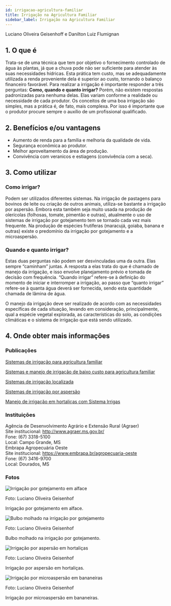 ```yaml
---
id: irrigacao-agricultura-familiar
title: Irrigação na Agricultura Familiar
sidebar_label: Irrigação na Agricultura Familiar
---
```


<div className="center-textArticle">Luciano Oliveira Geisenhoff e Danilton Luiz Flumignan</div>

## **1. O que é**

Trata-se de uma técnica que tem por objetivo o fornecimento
controlado de água às plantas, já que a chuva pode não ser
suficiente para atender às suas necessidades hídricas. Esta
prática tem custo, mas se adequadamente utilizada a renda
proveniente dela é superior ao custo, tornando o balanço
financeiro favorável. Para realizar a irrigação é importante
responder a três perguntas: **Como, quando e quanto irrigar?**
Porém, não existem respostas padronizadas para nenhuma
delas. Elas variam conforme a realidade ou necessidade de cada
produtor. Os conceitos de uma boa irrigação são simples, mas a
prática é, de fato, mais complexa. Por isso é importante que o
produtor procure sempre o auxílio de um profissional qualificado.

## **2. Benefícios e/ou vantagens**

- Aumento de renda para a família e melhoria da qualidade de
  vida.
- Segurança econômica ao produtor.
- Melhor aproveitamento da área de produção.
- Convivência com veranicos e estiagens (convivência com a
  seca).

## **3. Como utilizar**

### Como irrigar?

Podem ser utilizados diferentes sistemas. Na irrigação de
pastagens para bovinos de leite ou criação de outros animais,
utiliza-se bastante a irrigação por aspersão. Embora esta
também seja muito usada na produção de olerícolas (folhosas,
tomate, pimentão e outras), atualmente o uso de sistemas de
irrigação por gotejamento tem se tornado cada vez mais
frequente. Na produção de espécies frutíferas (maracujá, goiaba,
banana e outras) existe o predomínio da irrigação por
gotejamento e a microaspersão.

### Quando e quanto irrigar?

Estas duas perguntas não podem ser desvinculadas uma da
outra. Elas sempre “caminham” juntas. A resposta a elas trata do
que é chamado de manejo da irrigação, e isso envolve
planejamento prévio e tomada de decisão com frequência.
“Quando irrigar” refere-se à definição do momento de iniciar e
interromper a irrigação, ao passo que “quanto irrigar” refere-se à
quanta água deverá ser fornecida, sendo esta quantidade
chamada de lâmina de água.

O manejo da irrigação deve ser realizado de acordo com as
necessidades específicas de cada situação, levando em
consideração, principalmente, qual a espécie vegetal explorada,
as características do solo, as condições climáticas e o sistema de
irrigação que está sendo utilizado.

## **4. Onde obter mais informações**

### Publicações

[Sistemas de irrigação para agricultura familiar](https://bit.ly/37r8xmP)

[Sistemas e manejo de irrigação de baixo custo para agricultura familiar](https://bit.ly/2QEAxwj)

[Sistemas de irrigação localizada](https://bit.ly/2ZUEmC5)

[Sistemas de irrigação por aspersão](https://bit.ly/36h9Ggs)

[Manejo de irrigação em hortaliças com Sistema Irrigas](https://bit.ly/2rS5xRk)

<div className="container-instituicoes">

### Instituições

  <div className="instituicao">
    <div className="nome-instituicao">
      Agência de Desenvolvimento Agrário e Extensão Rural (Agraer)
    </div>
    <div className="site-instituicao">
      <span className="negrito">Site institucional: </span>
      <a href="http://www.agraer.ms.gov.br/" target="_blank"> http://www.agraer.ms.gov.br/</a>
    </div>
    <div className="telefone-instituicao">
      <span className="negrito">Fone:</span> (67) 3318-5100
    </div>
    <div className="cidade-uf-instituicao">
      <span className="negrito">Local:</span> Campo Grande, MS
    </div>    
  </div>

  <div className="instituicao">
    <div className="nome-instituicao">
      Embrapa Agropecuária Oeste
    </div>
    <div className="site-instituicao">
      <span className="negrito">Site institucional: </span>
      <a href="https://www.embrapa.br/agropecuaria-oeste" target="_blank"> https://www.embrapa.br/agropecuaria-oeste</a>
    </div>
    <div className="telefone-instituicao">
      <span className="negrito">Fone:</span> (67) 3416-9700
    </div>
    <div className="cidade-uf-instituicao">
      <span className="negrito">Local:</span> Dourados, MS
    </div>    
  </div>
</div>

### Fotos 

<div class="container-img"> 

  ![Irrigação por gotejamento em alface](/img/docs/30_irrigacao/FOTO_01.jpg)

  <span class="legenda-foto-fonte">Foto: Luciano Oliveira Geisenhof</span>
  <div className="legenda-foto">Irrigação por gotejamento em alface.</div>
</div>

<div class="container-img"> 

  ![Bulbo molhado na irrigação por gotejamento](/img/docs/30_irrigacao/FOTO_02.jpg)

  <span class="legenda-foto-fonte">Foto: Luciano Oliveira Geisenhof</span>
  <div className="legenda-foto">Bulbo molhado na irrigação por gotejamento.</div>
</div>

<div class="container-img"> 

  ![Irrigação por aspersão em hortaliças](/img/docs/30_irrigacao/FOTO_03.jpg)

  <span class="legenda-foto-fonte">Foto: Luciano Oliveira Geisenhof</span>
  <div className="legenda-foto">Irrigação por aspersão em hortaliças.</div>
</div>

<div class="container-img"> 

  ![Irrigação por microaspersão em bananeiras](/img/docs/30_irrigacao/FOTO_04.jpg)

  <span class="legenda-foto-fonte">Foto: Luciano Oliveira Geisenhof</span>
  <div className="legenda-foto">Irrigação por microaspersão em bananeiras.</div>
</div>
